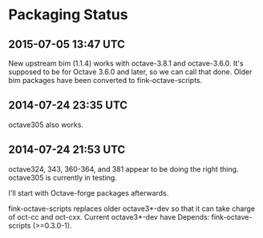 Packaging Status
================

2015-07-05 13:47 UTC
--------------------

New upstream bim (1.1.4) works with octave-3.8.1 and octave-3.6.0.  It's supposed to be
for Octave 3.6.0 and later, so we can call that done.
Older bim packages have been converted to fink-octave-scripts.

2014-07-24 23:35 UTC
--------------------

octave305 also works.

2014-07-24 21:53 UTC
--------------------

octave324, 343, 360-364, and 381 appear to be doing the right thing.
octave305 is currently in testing.

I'll start with Octave-forge packages afterwards.

fink-octave-scripts replaces older octave3*-dev so that it can take charge of oct-cc and oct-cxx.
Current octave3*-dev have Depends: fink-octave-scripts (>=0.3.0-1).
